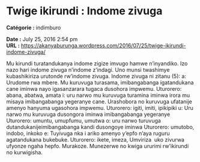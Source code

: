 # Twige ikirundi : Indome zivuga

**Catégorie :** indimburo

**Date :** July 25, 2016 2:54 pm  
**URL :** https://akanyaburunga.wordpress.com/2016/07/25/twige-ikirundi-indome-zivuga/

Mu kirundi turatandukanya indome zigize imvugo hamwe n’inyandiko. Izo nazo hari indome zivuga n’indome z’indagi. Uno munsi twashimye kubashikiriza urutonde rw’indome zivuga.
Indome zivuga ni zitanu (5):
a: Urudome rwa mbere. Mu kuruvuga turasama, imibangabanga igatandukana cane iminwa nayo igasanzarara tugaca dusohora impwemu.
Uturorero: abana, abatwa, amata
i: uru narwo mu kuruvuga turamina iminwa irora mu misaya imibangabanga yegeranye cane. Urashobora no kuruvuga ufatanije amenyo hanyuma ugasohora impwemu.
Uturorero: igiti, imiti, ipikipiki
u: Uru narwo mu kuruvuga dusongora iminwa imibangabanga yegeranye
Uturorero: umuntu, umupfumu, umutwa
o: uru narwo turuvuga dutandukanijeimibangabanga kandi dusongoye iminwa
Uturorero: umutobo, indobo, inkoko
e: Tuyivuga nka i ariko amenyo y’epfo n’aya ruguru  agatandukana bukebuke.
Uturorero: ikete, imeza,
Umviriza  uko zivurwa ufyonze ngaha hepfo.
Murakoze. Munezerwe no kwiga ururimi rw’ikirundi no kurwigisha.
